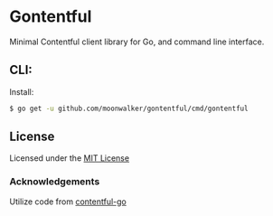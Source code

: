 # Gontentful

Minimal Contentful client library for Go, and command line interface.

## CLI:

Install:

```sh
$ go get -u github.com/moonwalker/gontentful/cmd/gontentful
```

## License

Licensed under the [MIT License](LICENSE)

### Acknowledgements

Utilize code from [contentful-go](https://github.com/contentful-labs/contentful-go)
